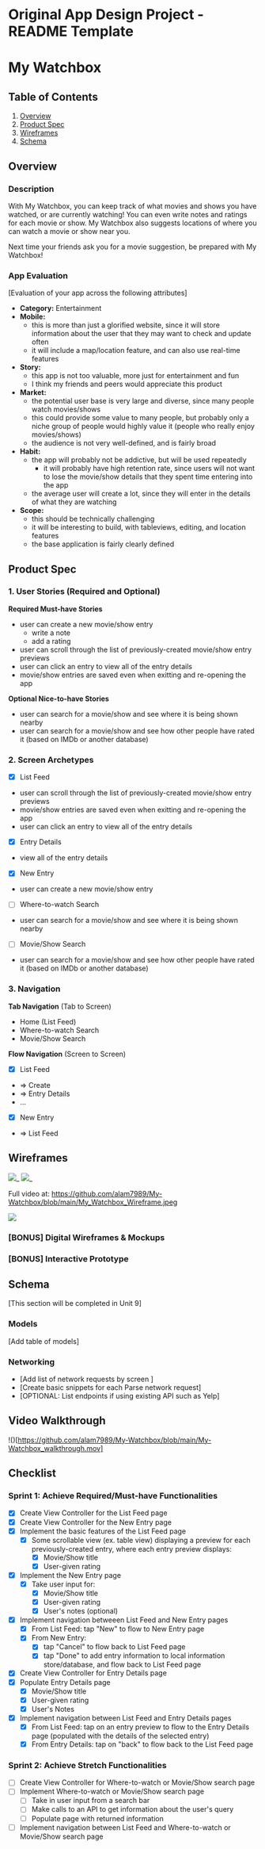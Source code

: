 Original App Design Project - README Template
===

# My Watchbox

## Table of Contents

1. [Overview](#Overview)
2. [Product Spec](#Product-Spec)
3. [Wireframes](#Wireframes)
4. [Schema](#Schema)

## Overview

### Description

With My Watchbox, you can keep track of what movies and shows you have watched, or are currently watching! You can even write notes and ratings for each movie or show. My Watchbox also suggests locations of where you can watch a movie or show near you.

Next time your friends ask you for a movie suggestion, be prepared with My Watchbox!

### App Evaluation

[Evaluation of your app across the following attributes]
- **Category:** Entertainment
- **Mobile:**
    - this is more than just a glorified website, since it will store information about the user that they may want to check and update often
    - it will include a map/location feature, and can also use real-time features
- **Story:**
    - this app is not too valuable, more just for entertainment and fun
    - I think my friends and peers would appreciate this product
- **Market:**
    - the potential user base is very large and diverse, since many people watch movies/shows
    - this could provide some value to many people, but probably only a niche group of people would highly value it (people who really enjoy movies/shows)
    - the audience is not very well-defined, and is fairly broad
- **Habit:**
    - the app will probably not be addictive, but will be used repeatedly
        * it will probably have high retention rate, since users will not want to lose the movie/show details that they spent time entering into the app
    - the average user will create a lot, since they will enter in the details of what they are watching
- **Scope:**
    - this should be technically challenging
    - it will be interesting to build, with tableviews, editing, and location features
    - the base application is fairly clearly defined

## Product Spec

### 1. User Stories (Required and Optional)

**Required Must-have Stories**

* user can create a new movie/show entry
    * write a note
    * add a rating
* user can scroll through the list of previously-created movie/show entry previews
* user can click an entry to view all of the entry details
* movie/show entries are saved even when exitting and re-opening the app

**Optional Nice-to-have Stories**

* user can search for a movie/show and see where it is being shown nearby
* user can search for a movie/show and see how other people have rated it (based on IMDb or another database)

### 2. Screen Archetypes

- [X] List Feed 
* user can scroll through the list of previously-created movie/show entry previews
* movie/show entries are saved even when exitting and re-opening the app
* user can click an entry to view all of the entry details
- [X] Entry Details
* view all of the entry details
- [X] New Entry
* user can create a new movie/show entry
- [ ] Where-to-watch Search
* user can search for a movie/show and see where it is being shown nearby
- [ ] Movie/Show Search
* user can search for a movie/show and see how other people have rated it (based on IMDb or another database)

### 3. Navigation

**Tab Navigation** (Tab to Screen)

* Home (List Feed)
* Where-to-watch Search
* Movie/Show Search

**Flow Navigation** (Screen to Screen)

- [X] List Feed
* => Create
* => Entry Details
* ...
- [X] New Entry
* => List Feed

## Wireframes

![](https://github.com/alam7989/My-Watchbox/blob/main/My-Watchbox_miniwalkthrough1.gif)_
![](https://github.com/alam7989/My-Watchbox/blob/main/My-Watchbox_miniwalkthrough2.gif)_

Full video at: https://github.com/alam7989/My-Watchbox/blob/main/My_Watchbox_Wireframe.jpeg

![](https://github.com/alam7989/My-Watchbox/blob/main/My_Watchbox_Wireframe.jpeg)

### [BONUS] Digital Wireframes & Mockups

### [BONUS] Interactive Prototype

## Schema 

[This section will be completed in Unit 9]

### Models

[Add table of models]

### Networking

- [Add list of network requests by screen ]
- [Create basic snippets for each Parse network request]
- [OPTIONAL: List endpoints if using existing API such as Yelp]

## Video Walkthrough
!()[https://github.com/alam7989/My-Watchbox/blob/main/My-Watchbox_walkthrough.mov]

## Checklist
### Sprint 1: Achieve Required/Must-have Functionalities
- [X] Create View Controller for the List Feed page
- [X] Create View Controller for the New Entry page
- [X] Implement the basic features of the List Feed page
    - [X] Some scrollable view (ex. table view) displaying a preview for each previously-created entry, where each entry preview displays:
        - [X]  Movie/Show title
        - [X]  User-given rating
- [X] Implement the New Entry page
    - [X] Take user input for:
        - [X] Movie/Show title
        - [X] User-given rating
        - [X] User's notes (optional)
- [X] Implement navigation betweeen List Feed and New Entry pages
    - [X] From List Feed: tap "New" to flow to New Entry page
    - [X] From New Entry:
        - [X] tap "Cancel" to flow back to List Feed page
        - [X] tap "Done" to add entry information to local information store/database, and flow back to List Feed page
- [X] Create View Controller for Entry Details page
- [X] Populate Entry Details page
    - [X] Movie/Show title
    - [X] User-given rating
    - [X] User's Notes
- [X] Implement navigation between List Feed and Entry Details pages
    - [X] From List Feed: tap on an entry preview to flow to the Entry Details page (populated with the details of the selected entry)
    - [X] From Entry Details: tap on "back" to flow back to the List Feed page

### Sprint 2: Achieve Stretch Functionalities
- [ ] Create View Controller for Where-to-watch or Movie/Show search page
- [ ] Implement Where-to-watch or Movie/Show search page
    - [ ] Take in user input from a search bar
    - [ ] Make calls to an API to get information about the user's query
    - [ ] Populate page with returned information
- [ ] Implement navigation between List Feed and Where-to-watch or Movie/Show search page
